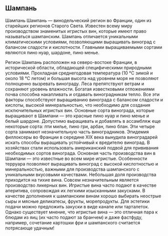 ## Шампань 

Шампань
Шампань — винодельческий регион во Франции, один из старейших регионов Старого Света. Известен всему миру производством знаменитых игристых вин, которые имеют право называться шампанским. Шампань отличается уникальными климатическими условиями, позволяющими выращивать виноград с балансом сладости и кислотности. Главными выращиваемыми сортами являются пино нуар, шардоне, пино менье.

Регион Шампань расположен на северо-востоке Франции, в исторической области, обладающей специфическими природными условиями. Прохладная среднегодовая температура (10 °C зимой и около 18 °C летом) и большая высота над уровнем моря не позволяют полноценно вызревать винограду. Леса препятствуют ветрам и сохраняют уровень влажности. Богатая известковыми отложениями почва способна накапливать и отдавать виноградникам тепло. Все эти факторы способствуют выращиванию винограда с балансом сладости и кислоты, высокой минеральностью, что необходимо для создания исключительных игристых вин.
Основные сорта винограда, которые выращивают в Шампани — это красные пино нуар и пино менье и белый шардоне. Допустимо выращивать и добавлять в ассамбляж еще некоторые сорта: пти милье, пино гри, арбан, пино блан. Эти четыре сорта занимают незначительную часть виноградников. Эпидемия филлоксеры во Франции в середине XIX века вынудила виноградарей искать способы выращивать устойчивый к вредителю виноград. В хозяйствах стали использовать американский подвой для прививания необходимых сортов винограда. 
Основная часть производства вин в Шампани — это известные во всем мире игристые. Особенности терруара позволяют выращивать виноград с высокой кислотностью и минеральностью, важными для производства шампанского с уникальными вкусовыми качествами. Небольшая доля производства приходится на тихие вина. Совсем незначительным является производство ликерных вин.
Игристые вина часто подают в качестве аперитива, сопровождая их легкими изысканными закусками. В качестве дополнения к шампанским винам хорошо выбирать неострые сыры и мясные деликатесы, фрукты, морепродукты. Для эстетики подачи можно предложить закуски в виде канапе или тарталеток.
Однако существует мнение, что игристые вина — это отличная пара к блюдам из яиц (их часто подают за бранчем) и даже фастфуду, например, сочетание картошки фри и шампанского считается потрясающе удачным!
